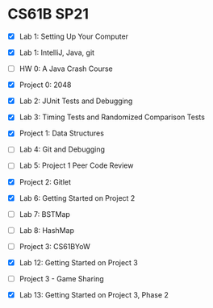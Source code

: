 # CS61B SP21

- [x] Lab 1: Setting Up Your Computer
- [x] Lab 1: IntelliJ, Java, git
- [ ] HW 0: A Java Crash Course
- [x] Project 0: 2048
- [x] Lab 2: JUnit Tests and Debugging
- [x] Lab 3: Timing Tests and Randomized Comparison Tests
- [x] Project 1: Data Structures
- [ ] Lab 4: Git and Debugging
- [ ] Lab 5: Project 1 Peer Code Review
- [x] Project 2: Gitlet
- [x] Lab 6: Getting Started on Project 2
- [ ] Lab 7: BSTMap
- [ ] Lab 8: HashMap
- [ ] Project 3: CS61BYoW
- [X] Lab 12: Getting Started on Project 3
- [ ] Project 3 - Game Sharing
- [X] Lab 13: Getting Started on Project 3, Phase 2

